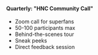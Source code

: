#### Quarterly: "HNC Community Call"

- Zoom call for superfans
- 50-100 participants max
- Behind-the-scenes tour
- Sneak peeks
- Direct feedback session
